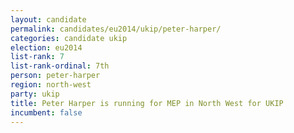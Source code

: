 ```yaml
---
layout: candidate
permalink: candidates/eu2014/ukip/peter-harper/
categories: candidate ukip
election: eu2014
list-rank: 7
list-rank-ordinal: 7th
person: peter-harper
region: north-west
party: ukip
title: Peter Harper is running for MEP in North West for UKIP
incumbent: false
---
```

